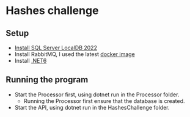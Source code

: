 # Hashes challenge

## Setup

- [Install SQL Server LocalDB 2022](https://go.microsoft.com/fwlink/?linkid=2215160)
- Install RabbitMQ, I used the latest [docker image](https://hub.docker.com/_/rabbitmq)
- Install [.NET6](https://dotnet.microsoft.com/en-us/download/dotnet/6.0)

## Running the program

- Start the Processor first, using dotnet run in the Processor folder.
    - Running the Processor first ensure that the database is created.
- Start the API, using dotnet run in the HashesChallenge folder.

